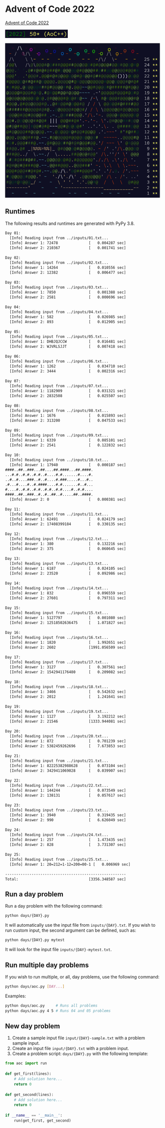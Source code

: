 Advent of Code 2022
===

[Advent of Code 2022](https://adventofcode.com/2022)

![](assets/aoc-stars.png)

![](assets/aoc-map.png)


## Runtimes

The following results and runtimes are generated with PyPy 3.8.

```
Day 01:
  [Info] Reading input from ../inputs/01.txt...
  [Info] Answer 1: 72478              [   0.004287 sec]
  [Info] Answer 2: 210367             [   0.001741 sec]

Day 02:
  [Info] Reading input from ../inputs/02.txt...
  [Info] Answer 1: 14264              [   0.010556 sec]
  [Info] Answer 2: 12382              [   0.006477 sec]

Day 03:
  [Info] Reading input from ../inputs/03.txt...
  [Info] Answer 1: 7850               [   0.001388 sec]
  [Info] Answer 2: 2581               [   0.000696 sec]

Day 04:
  [Info] Reading input from ../inputs/04.txt...
  [Info] Answer 1: 582                [   0.026985 sec]
  [Info] Answer 2: 893                [   0.012905 sec]

Day 05:
  [Info] Reading input from ../inputs/05.txt...
  [Info] Answer 1: DHBJQJCCW          [   0.016481 sec]
  [Info] Answer 2: WJVRLSJJT          [   0.007418 sec]

Day 06:
  [Info] Reading input from ../inputs/06.txt...
  [Info] Answer 1: 1262               [   0.034710 sec]
  [Info] Answer 2: 3444               [   0.002316 sec]

Day 07:
  [Info] Reading input from ../inputs/07.txt...
  [Info] Answer 1: 1182909            [   0.031321 sec]
  [Info] Answer 2: 2832508            [   0.025507 sec]

Day 08:
  [Info] Reading input from ../inputs/08.txt...
  [Info] Answer 1: 1676               [   0.015893 sec]
  [Info] Answer 2: 313200             [   0.047533 sec]

Day 09:
  [Info] Reading input from ../inputs/09.txt...
  [Info] Answer 1: 6339               [   0.085101 sec]
  [Info] Answer 2: 2541               [   0.122832 sec]

Day 10:
  [Info] Reading input from ../inputs/10.txt...
  [Info] Answer 1: 17940              [   0.000187 sec]
####..##..###...##....##.####...##.####.
...#.#..#.#..#.#..#....#.#.......#....#.
..#..#....###..#..#....#.###.....#...#..
.#...#....#..#.####....#.#.......#..#...
#....#..#.#..#.#..#.#..#.#....#..#.#....
####..##..###..#..#..##..#.....##..####.
  [Info] Answer 2: 0                  [   0.000381 sec]

Day 11:
  [Info] Reading input from ../inputs/11.txt...
  [Info] Answer 1: 62491              [   0.024179 sec]
  [Info] Answer 2: 17408399184        [   0.330135 sec]

Day 12:
  [Info] Reading input from ../inputs/12.txt...
  [Info] Answer 1: 380                [   0.132216 sec]
  [Info] Answer 2: 375                [   0.060645 sec]

Day 13:
  [Info] Reading input from ../inputs/13.txt...
  [Info] Answer 1: 6187               [   0.024105 sec]
  [Info] Answer 2: 23520              [   0.092986 sec]

Day 14:
  [Info] Reading input from ../inputs/14.txt...
  [Info] Answer 1: 832                [   0.096559 sec]
  [Info] Answer 2: 27601              [   0.797311 sec]

Day 15:
  [Info] Reading input from ../inputs/15.txt...
  [Info] Answer 1: 5127797            [   0.001080 sec]
  [Info] Answer 2: 12518502636475     [   1.071827 sec]

Day 16:
  [Info] Reading input from ../inputs/16.txt...
  [Info] Answer 1: 1820               [   1.992651 sec]
  [Info] Answer 2: 2602               [1991.056509 sec]

Day 17:
  [Info] Reading input from ../inputs/17.txt...
  [Info] Answer 1: 3127               [   0.307561 sec]
  [Info] Answer 2: 1542941176480      [   0.209082 sec]

Day 18:
  [Info] Reading input from ../inputs/18.txt...
  [Info] Answer 1: 3466               [   0.542632 sec]
  [Info] Answer 2: 2012               [   1.241641 sec]

Day 19:
  [Info] Reading input from ../inputs/19.txt...
  [Info] Answer 1: 1127               [   3.192212 sec]
  [Info] Answer 2: 21546              [1333.944081 sec]

Day 20:
  [Info] Reading input from ../inputs/20.txt...
  [Info] Answer 1: 872                [   0.701239 sec]
  [Info] Answer 2: 5382459262696      [   7.673853 sec]

Day 21:
  [Info] Reading input from ../inputs/21.txt...
  [Info] Answer 1: 82225382988628     [   0.073104 sec]
  [Info] Answer 2: 3429411069028      [   0.039907 sec]

Day 22:
  [Info] Reading input from ../inputs/22.txt...
  [Info] Answer 1: 144244             [   0.073549 sec]
  [Info] Answer 2: 138131             [   0.057617 sec]

Day 23:
  [Info] Reading input from ../inputs/23.txt...
  [Info] Answer 1: 3940               [   0.319435 sec]
  [Info] Answer 2: 990                [   6.626049 sec]

Day 24:
  [Info] Reading input from ../inputs/24.txt...
  [Info] Answer 1: 257                [   1.473435 sec]
  [Info] Answer 2: 828                [   3.731307 sec]

Day 25:
  [Info] Reading input from ../inputs/25.txt...
  [Info] Answer 1: 20=212=1-12=200=00-1 [   0.006969 sec]

-------------------------------------------------------
Total:                                [3356.348587 sec]
```

## Run a day problem

Run a day problem with the following command:

```bash
python days/{DAY}.py
```

It will automatically use the input file from `inputs/{DAY}.txt`.
If you wish to run custom input, the second argument can be defined,
such as:

```bash
python days/{DAY}.py mytest
```

It will look for the input file `inputs/{DAY}-mytest.txt`.

## Run multiple day problems

If you wish to run multiple, or all, day problems, use the
following command:

```bash
python days/aoc.py [DAY...]
```

Examples:

```bash
python days/aoc.py     # Runs all problems
python days/aoc.py 4 5 # Runs 04 and 05 problems
```

## New day problem

1. Create a sample input file `input/{DAY}-sample.txt` with a problem
   sample input.
3. Create an input file `input/{DAY}.txt` with a problem input.
4. Create a problem script: `days/{DAY}.py` with the following template:

```python
from aoc import run

def get_first(lines):
    # Add solution here...
    return 0

def get_second(lines):
    # Add solution here...
    return 0

if __name__ == '__main__':
    run(get_first, get_second)
```
